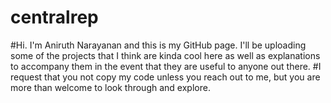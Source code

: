 # centralrep
#Hi. I'm Aniruth Narayanan and this is my GitHub page. I'll be uploading some of the projects that I think are kinda cool here as well as explanations to accompany them in the event that they are useful to anyone out there.
#I request that you not copy my code unless you reach out to me, but you are more than welcome to look through and explore.
